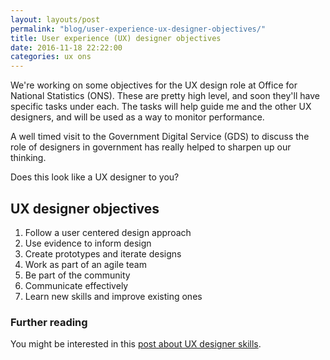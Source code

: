 ```yaml
---
layout: layouts/post
permalink: "blog/user-experience-ux-designer-objectives/"
title: User experience (UX) designer objectives
date: 2016-11-18 22:22:00  
categories: ux ons
---
```


We're working on some objectives for the UX design role at Office for National Statistics (ONS). These are pretty high level, and soon they'll have specific tasks under each. The tasks will help guide me and the other UX designers, and will be used as a way to monitor performance.

A well timed visit to the Government Digital Service (GDS) to discuss the role of designers in government has really helped to sharpen up our thinking.

Does this look like a UX designer to you?

## UX designer objectives

1. Follow a user centered design approach
2. Use evidence to inform design
3. Create prototypes and iterate designs
4. Work as part of an agile team
5. Be part of the community
6. Communicate effectively
7. Learn new skills and improve existing ones

### Further reading

You might be interested in this [post about UX designer skills](/blog/user-experience-ux-designer-skills/).
